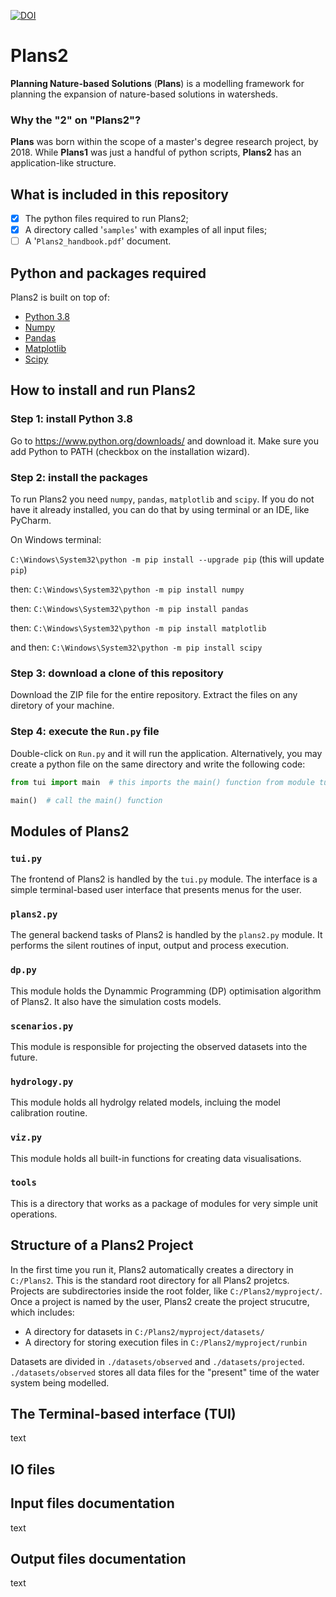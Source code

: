 [![DOI](https://zenodo.org/badge/304115475.svg)](https://zenodo.org/badge/latestdoi/304115475)
# Plans2

**Planning Nature-based Solutions** (**Plans**) is a modelling framework for planning the expansion of nature-based solutions in watersheds.

### Why the "2" on "Plans2"?
**Plans** was born within the scope of a master's degree research project, by 2018. While **Plans1** was just a handful of python scripts, **Plans2** has an application-like structure.

## What is included in this repository

- [x] The python files required to run Plans2;
- [x] A directory called '`samples`' with examples of all input files;
- [ ] A '`Plans2_handbook.pdf`' document.

## Python and packages required

Plans2 is built on top of:
* [Python 3.8](https://www.python.org/downloads/)
* [Numpy](https://numpy.org/)
* [Pandas](https://pandas.pydata.org/)
* [Matplotlib](https://matplotlib.org/)
* [Scipy](https://www.scipy.org/)

## How to install and run Plans2

### Step 1: install Python 3.8
Go to https://www.python.org/downloads/ and download it. Make sure you add Python to PATH (checkbox on the installation wizard).

### Step 2: install the packages
To run Plans2 you need `numpy`, `pandas`, `matplotlib` and `scipy`. If you do not have it already installed, you can do that by using terminal or an IDE, like PyCharm.

On Windows terminal:

`C:\Windows\System32\python -m pip install --upgrade pip` (this will update `pip`)

then:
`C:\Windows\System32\python -m pip install numpy`

then:
`C:\Windows\System32\python -m pip install pandas`

then:
`C:\Windows\System32\python -m pip install matplotlib`

and then:
`C:\Windows\System32\python -m pip install scipy`

### Step 3: download a clone of this repository
Download the ZIP file for the entire repository. Extract the files on any diretory of your machine.

### Step 4: execute the `Run.py` file
Double-click on `Run.py` and it will run the application. 
Alternatively, you may create a python file on the same directory and write the following code:

```python
from tui import main  # this imports the main() function from module tui.py

main()  # call the main() function

```

## Modules of Plans2

### `tui.py`
The frontend of Plans2 is handled by the `tui.py` module. The interface is a simple terminal-based user interface that presents menus for the user.

### `plans2.py`
The general backend tasks of Plans2 is handled by the `plans2.py` module. It performs the silent routines of input, output and process execution. 

### `dp.py`
This module holds the  Dynammic Programming (DP) optimisation algorithm of Plans2. It also have the simulation costs models.  

### `scenarios.py`
This module is responsible for projecting the observed datasets into the future.

### `hydrology.py`
This module holds all hydrolgy related models, incluing the model calibration routine.

### `viz.py`
This module holds all built-in functions for creating data visualisations.

### `tools`
This is a directory that works as a package of modules for very simple unit operations.

## Structure of a Plans2 Project

In the first time you run it, Plans2 automatically creates a directory in `C:/Plans2`. This is the standard root directory for all Plans2 projetcs. 
Projects are subdirectories inside the root folder, like `C:/Plans2/myproject/`. Once a project is named by the user, Plans2 create the project strucutre, which includes:
* A directory for datasets in `C:/Plans2/myproject/datasets/`
* A directory for storing execution files in `C:/Plans2/myproject/runbin`

Datasets are divided in `./datasets/observed` and `./datasets/projected`. 
`./datasets/observed` stores all data files for the "present" time of the water system being modelled. 

## The Terminal-based interface (TUI)

text

## IO files


## Input files documentation

text

## Output files documentation

text

##

